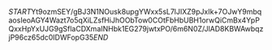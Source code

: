$START$Yt9ozmSEY/gBJ3N1NOusk8upgYWxx5sL7lJIXZ9pJxIk+7OJwY9mbqaosIeoAGY4Wazt7o5qXiLZsfHiJhOObTow0COtFbHbUBH1orwQiCmBx4YpPQxxHpYxUJG9gSflaCDXmaINHbk1EG279jwtxPO/6m6N0Z/JlAD8KBWAwbqzjP96cz65dc0IDWFopG35$END$